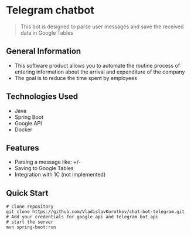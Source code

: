 # Telegram chatbot
> This bot is designed to parse user messages and save the received data in Google Tables

## General Information
- This software product allows you to automate the routine process of entering information about the arrival and expenditure of the company
- The goal is to reduce the time spent by employees

## Technologies Used
- Java
- Spring Boot
- Google API
- Docker

## Features
- Parsing a message like: +/- <cost> <description> <order>
- Saving to Google Tables
- Integration with 1С (not implemented)


## Quick Start
```
# clone repository
git clone https://github.com/VladislavKorotkov/chat-bot-telegram.git
# Add your credentials for google api and telegram bot api
# start the server
mvn spring-boot:run
```
